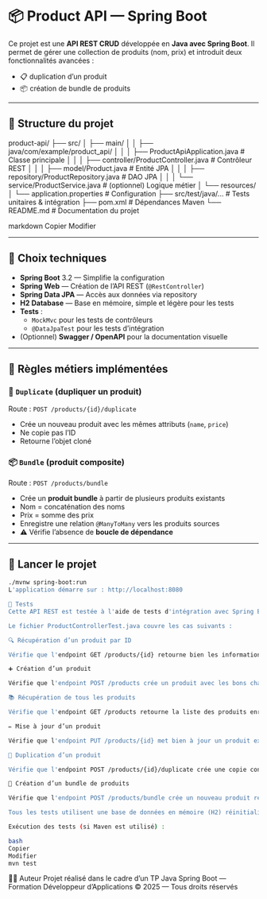 # 📦 Product API — Spring Boot

Ce projet est une **API REST CRUD** développée en **Java avec Spring Boot**. Il permet de gérer une collection de produits (nom, prix) et introduit deux fonctionnalités avancées :

- 📋 duplication d’un produit
- 📦 création de bundle de produits

---

## 📁 Structure du projet

product-api/
├── src/
│ ├── main/
│ │ ├── java/com/example/product_api/
│ │ │ ├── ProductApiApplication.java # Classe principale
│ │ │ ├── controller/ProductController.java # Contrôleur REST
│ │ │ ├── model/Product.java # Entité JPA
│ │ │ ├── repository/ProductRepository.java # DAO JPA
│ │ │ └── service/ProductService.java # (optionnel) Logique métier
│ └── resources/
│ └── application.properties # Configuration
├── src/test/java/... # Tests unitaires & intégration
├── pom.xml # Dépendances Maven
└── README.md # Documentation du projet

markdown
Copier
Modifier

---

## 🧰 Choix techniques

- **Spring Boot** 3.2 — Simplifie la configuration
- **Spring Web** — Création de l’API REST (`@RestController`)
- **Spring Data JPA** — Accès aux données via repository
- **H2 Database** — Base en mémoire, simple et légère pour les tests
- **Tests** :
  - `MockMvc` pour les tests de contrôleurs
  - `@DataJpaTest` pour les tests d’intégration
- (Optionnel) **Swagger / OpenAPI** pour la documentation visuelle

---

## 🧠 Règles métiers implémentées

### 🔁 `Duplicate` (dupliquer un produit)

Route : `POST /products/{id}/duplicate`

- Crée un nouveau produit avec les mêmes attributs (`name`, `price`)
- Ne copie pas l’ID
- Retourne l’objet cloné

### 📦 `Bundle` (produit composite)

Route : `POST /products/bundle`

- Crée un **produit bundle** à partir de plusieurs produits existants
- Nom = concaténation des noms
- Prix = somme des prix
- Enregistre une relation `@ManyToMany` vers les produits sources
- ⚠️ Vérifie l’absence de **boucle de dépendance**

---

## 🚀 Lancer le projet

```bash
./mvnw spring-boot:run
L'application démarre sur : http://localhost:8080

🧪 Tests
Cette API REST est testée à l'aide de tests d'intégration avec Spring Boot (@SpringBootTest) et MockMvc (@AutoConfigureMockMvc).

Le fichier ProductControllerTest.java couvre les cas suivants :

🔍 Récupération d’un produit par ID

Vérifie que l'endpoint GET /products/{id} retourne bien les informations du produit.

➕ Création d’un produit

Vérifie que l'endpoint POST /products crée un produit avec les bons champs (name, price) et un id généré.

📚 Récupération de tous les produits

Vérifie que l'endpoint GET /products retourne la liste des produits enregistrés.

✏️ Mise à jour d’un produit

Vérifie que l'endpoint PUT /products/{id} met bien à jour un produit existant.

📎 Duplication d’un produit

Vérifie que l'endpoint POST /products/{id}/duplicate crée une copie conforme du produit avec un nouvel id.

🎁 Création d’un bundle de produits

Vérifie que l'endpoint POST /products/bundle crée un nouveau produit représentant un bundle avec le nom combiné et la somme des prix des produits inclus.

Tous les tests utilisent une base de données en mémoire (H2) réinitialisée avant chaque test avec repository.deleteAll() pour garantir l'isolation.

Exécution des tests (si Maven est utilisé) :

bash
Copier
Modifier
mvn test
```

👨‍💻 Auteur
Projet réalisé dans le cadre d’un TP Java Spring Boot — Formation Développeur d’Applications
© 2025 — Tous droits réservés
